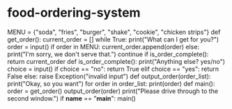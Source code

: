 # food-ordering-system
MENU = {"soda", "fries", "burger", "shake", "cookie", "chicken strips"}   def get_order():     current_order = []     while True:         print("What can I get for you?")         order = input()         if order in MENU:             current_order.append(order)         else:             print("I'm sorry, we don't serve that.")             continue         if is_order_complete():             return current_order   def is_order_complete():     print("Anything else? yes/no")     choice = input()     if choice == "no":         return True     elif choice == "yes":         return False     else:         raise Exception("invalid input")   def output_order(order_list):     print("Okay, so you want")     for order in order_list:         print(order)   def main():     order = get_order()     output_order(order)     print("Please drive through to the second window.")   if __name__ == "__main__":     main()
